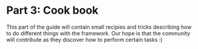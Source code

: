 # Part 3: Cook book

This part of the guide will contain small recipies and tricks describing how to do different things with the framework. Our hope is that the community will contribute as they discover how to perform certain tasks :\)

